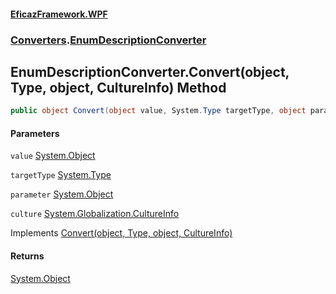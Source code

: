 #### [EficazFramework.WPF](EficazFrameworkWPF.md 'EficazFramework WPF')
### [Converters](EficazFrameworkWPF.md#Converters 'Converters').[EnumDescriptionConverter](Converters/EnumDescriptionConverter.md 'Converters.EnumDescriptionConverter')

## EnumDescriptionConverter.Convert(object, Type, object, CultureInfo) Method

```csharp
public object Convert(object value, System.Type targetType, object parameter, System.Globalization.CultureInfo culture);
```
#### Parameters

<a name='Converters.EnumDescriptionConverter.Convert(object,System.Type,object,System.Globalization.CultureInfo).value'></a>

`value` [System.Object](https://docs.microsoft.com/en-us/dotnet/api/System.Object 'System.Object')

<a name='Converters.EnumDescriptionConverter.Convert(object,System.Type,object,System.Globalization.CultureInfo).targetType'></a>

`targetType` [System.Type](https://docs.microsoft.com/en-us/dotnet/api/System.Type 'System.Type')

<a name='Converters.EnumDescriptionConverter.Convert(object,System.Type,object,System.Globalization.CultureInfo).parameter'></a>

`parameter` [System.Object](https://docs.microsoft.com/en-us/dotnet/api/System.Object 'System.Object')

<a name='Converters.EnumDescriptionConverter.Convert(object,System.Type,object,System.Globalization.CultureInfo).culture'></a>

`culture` [System.Globalization.CultureInfo](https://docs.microsoft.com/en-us/dotnet/api/System.Globalization.CultureInfo 'System.Globalization.CultureInfo')

Implements [Convert(object, Type, object, CultureInfo)](https://docs.microsoft.com/en-us/dotnet/api/System.Windows.Data.IValueConverter.Convert#System_Windows_Data_IValueConverter_Convert_System_Object,System_Type,System_Object,System_Globalization_CultureInfo_ 'System.Windows.Data.IValueConverter.Convert(System.Object,System.Type,System.Object,System.Globalization.CultureInfo)')

#### Returns
[System.Object](https://docs.microsoft.com/en-us/dotnet/api/System.Object 'System.Object')